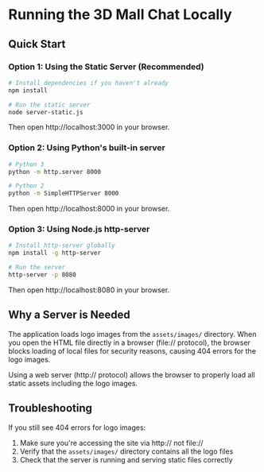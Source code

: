 # Running the 3D Mall Chat Locally

## Quick Start

### Option 1: Using the Static Server (Recommended)
```bash
# Install dependencies if you haven't already
npm install

# Run the static server
node server-static.js
```

Then open http://localhost:3000 in your browser.

### Option 2: Using Python's built-in server
```bash
# Python 3
python -m http.server 8000

# Python 2
python -m SimpleHTTPServer 8000
```

Then open http://localhost:8000 in your browser.

### Option 3: Using Node.js http-server
```bash
# Install http-server globally
npm install -g http-server

# Run the server
http-server -p 8080
```

Then open http://localhost:8080 in your browser.

## Why a Server is Needed

The application loads logo images from the `assets/images/` directory. When you open the HTML file directly in a browser (file:// protocol), the browser blocks loading of local files for security reasons, causing 404 errors for the logo images.

Using a web server (http:// protocol) allows the browser to properly load all static assets including the logo images.

## Troubleshooting

If you still see 404 errors for logo images:
1. Make sure you're accessing the site via http:// not file://
2. Verify that the `assets/images/` directory contains all the logo files
3. Check that the server is running and serving static files correctly 
